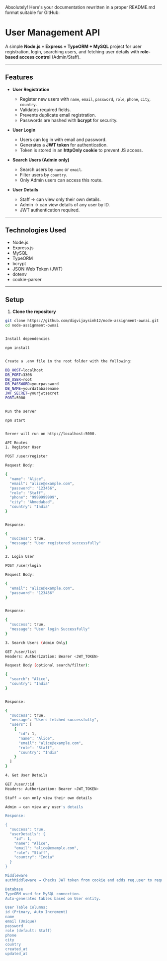 Absolutely! Here's your documentation rewritten in a proper README.md format suitable for GitHub:

# User Management API

A simple **Node.js + Express + TypeORM + MySQL** project for user registration, login, searching users, and fetching user details with **role-based access control** (Admin/Staff).  

---

## Features

- **User Registration**  
  - Register new users with `name`, `email`, `password`, `role`, `phone`, `city`, `country`.
  - Validates required fields.
  - Prevents duplicate email registration.
  - Passwords are hashed with **bcrypt** for security.

- **User Login**  
  - Users can log in with email and password.
  - Generates a **JWT token** for authentication.
  - Token is stored in an **httpOnly cookie** to prevent JS access.

- **Search Users (Admin only)**  
  - Search users by `name` or `email`.
  - Filter users by `country`.
  - Only Admin users can access this route.

- **User Details**  
  - Staff → can view only their own details.
  - Admin → can view details of any user by ID.
  - JWT authentication required.

---

## Technologies Used

- Node.js
- Express.js
- MySQL
- TypeORM
- bcrypt
- JSON Web Token (JWT)
- dotenv
- cookie-parser

---

## Setup

1. **Clone the repository**

```bash
git clone https://github.com/digvijaysinh12/node-assignment-ownai.git
cd node-assignment-ownai


Install dependencies

npm install


Create a .env file in the root folder with the following:

DB_HOST=localhost
DB_PORT=3306
DB_USER=root
DB_PASSWORD=yourpassword
DB_NAME=yourdatabasename
JWT_SECRET=yourjwtsecret
PORT=5000


Run the server

npm start


Server will run on http://localhost:5000.

API Routes
1. Register User

POST /user/register

Request Body:

{
  "name": "Alice",
  "email": "alice@example.com",
  "password": "123456",
  "role": "Staff",
  "phone": "9999999999",
  "city": "Ahmedabad",
  "country": "India"
}


Response:

{
  "success": true,
  "message": "User registered successfully"
}

2. Login User

POST /user/login

Request Body:

{
  "email": "alice@example.com",
  "password": "123456"
}


Response:

{
  "success": true,
  "message": "User login Successfully"
}

3. Search Users (Admin Only)

GET /user/list
Headers: Authorization: Bearer <JWT_TOKEN>

Request Body (optional search/filter):

{
  "search": "Alice",
  "country": "India"
}


Response:

{
  "success": true,
  "message": "Users fetched successfully",
  "users": [
    {
      "id": 1,
      "name": "Alice",
      "email": "alice@example.com",
      "role": "Staff",
      "country": "India"
    }
  ]
}

4. Get User Details

GET /user/:id
Headers: Authorization: Bearer <JWT_TOKEN>

Staff → can only view their own details

Admin → can view any user's details

Response:

{
  "success": true,
  "userDetails": {
    "id": 1,
    "name": "Alice",
    "email": "alice@example.com",
    "role": "Staff",
    "country": "India"
  }
}

Middleware
authMiddleware → Checks JWT token from cookie and adds req.user to request.

Database
TypeORM used for MySQL connection.
Auto-generates tables based on User entity.

User Table Columns:
id (Primary, Auto Increment)
name
email (Unique)
password
role (default: Staff)
phone
city
country
created_at
updated_at

